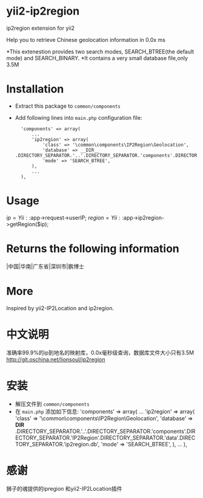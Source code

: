 # yii2-ip2region
ip2region extension for yii2

Help you to retrieve Chinese geolocation information in 0.0x ms

 *This extenestion provides two search modes, SEARCH_BTREE(the default mode) and SEARCH_BINARY.
 *It contains a very small database file,only 3.5M

Installation
============
* Extract this package to `common/components`
* Add following lines into `main.php` configuration file:

    	'components' => array(
    		...
    		'ip2region' => array(
    			'class' => '\common\components\IP2Region\Geolocation',
	            'database' => __DIR__ .DIRECTORY_SEPARATOR.'..'.DIRECTORY_SEPARATOR.'components'.DIRECTORY_SEPARATOR.'IP2Region'.DIRECTORY_SEPARATOR.'data'.DIRECTORY_SEPARATOR.'ip2region.db',
	            'mode' => 'SEARCH_BTREE',
    		),
    		...
    	),

Usage
=====

$ip = Yii::$app->request->userIP;
$region = Yii::$app->ip2region->getRegion($ip);

Returns the following information
=================================

|中国|华南|广东省|深圳市|鹏博士

More
=====
Inspired by yii2-IP2Location and ip2region.





中文说明
========
准确率99.9%的ip到地名的映射库，0.0x毫秒级查询，数据库文件大小只有3.5M http://git.oschina.net/lionsoul/ip2region

安装
====
* 解压文件到 `common/components`
* 在 `main.php` 添加如下信息:
    	'components' => array(
    		...
    		'ip2region' => array(
    			'class' => '\common\components\IP2Region\Geolocation',
	            'database' => __DIR__ .DIRECTORY_SEPARATOR.'..'.DIRECTORY_SEPARATOR.'components'.DIRECTORY_SEPARATOR.'IP2Region'.DIRECTORY_SEPARATOR.'data'.DIRECTORY_SEPARATOR.'ip2region.db',
	            'mode' => 'SEARCH_BTREE',
    		),
    		...
    	),

感谢
====
狮子的魂提供的ipregion 和yii2-IP2Location插件